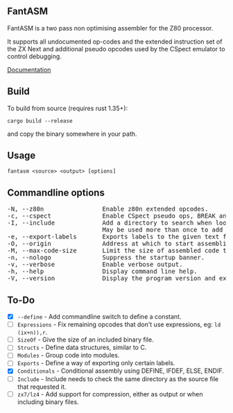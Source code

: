 ## FantASM

FantASM is a two pass non optimising assembler for the Z80 processor.

It supports all undocumented op-codes and the extended instruction set of the ZX Next and additional pseudo opcodes used by the CSpect emulator to control debugging.

[Documentation](https://catpainblack.github.io/FantASM/)

## Build

To build from source (requires rust 1.35+):

```cargo build --release```

and copy the binary somewhere in your path.


## Usage

```fantasm <source> <output> [options]```

## Commandline options

<pre>
-N, --z80n                Enable z80n extended opcodes.
-c, --cspect              Enable CSpect pseudo ops, BREAK and QUIT.
-I, --include             Add a directory to search when looking for includes. 
                          May be used more than once to add multiple directories.
-e, --export-labels       Exports labels to the given text file.
-O, --origin              Address at which to start assembling code.
-M, --max-code-size       Limit the size of assembled code to nnnn bytes.
-n, --nologo              Suppress the startup banner.
-v, --verbose             Enable verbose output.
-h, --help                Display command line help.
-V, --version             Display the program version and exit.
</pre>

## To-Do
- [x] ```--define``` - Add commandline switch to define a constant.
- [ ] ```Expressions``` - Fix remaining opcodes that don't use expressions, eg: ```ld (ix+n)),r```.
- [ ] ```SizeOf``` - Give the size of an included binary file.
- [ ] ```Structs``` - Define data structures, similar to C.
- [ ] ```Modules``` - Group code into modules.
- [ ] ```Exports``` - Define a way of exporting only certain labels.
- [x] ```Conditionals``` - Conditional assembly using DEFINE, IFDEF, ELSE, ENDIF.
- [ ] ```Include``` - Include needs to check the same directory as the source file that requested it.
- [ ] ```zx7/lz4``` - Add support for compression, either as output or when including binary files.